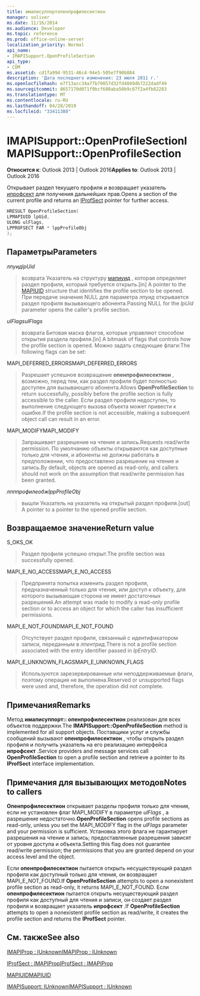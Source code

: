 ```yaml
---
title: имаписуппортопенпрофилесектион
manager: soliver
ms.date: 11/16/2014
ms.audience: Developer
ms.topic: reference
ms.prod: office-online-server
localization_priority: Normal
api_name:
- IMAPISupport.OpenProfileSection
api_type:
- COM
ms.assetid: cd1fa994-9531-46c4-94e5-505e7f90b884
description: 'Дата последнего изменения: 23 июля 2011 г.'
ms.openlocfilehash: e7f13acc34a77b79057d32fd4049db7222dadf49
ms.sourcegitcommit: 8657170d071f9bcf680aba50b9c07f2a4fb82283
ms.translationtype: MT
ms.contentlocale: ru-RU
ms.lasthandoff: 04/28/2019
ms.locfileid: "33411388"
---
```

# <a name="imapisupportopenprofilesection"></a><span data-ttu-id="87acd-103">IMAPISupport::OpenProfileSection</span><span class="sxs-lookup"><span data-stu-id="87acd-103">IMAPISupport::OpenProfileSection</span></span>

  
  
<span data-ttu-id="87acd-104">**Относится к**: Outlook 2013 | Outlook 2016</span><span class="sxs-lookup"><span data-stu-id="87acd-104">**Applies to**: Outlook 2013 | Outlook 2016</span></span> 
  
<span data-ttu-id="87acd-105">Открывает раздел текущего профиля и возвращает указатель [ипрофсект](iprofsectimapiprop.md) для получения дальнейших прав.</span><span class="sxs-lookup"><span data-stu-id="87acd-105">Opens a section of the current profile and returns an [IProfSect](iprofsectimapiprop.md) pointer for further access.</span></span> 
  
```cpp
HRESULT OpenProfileSection(
LPMAPIUID lpUid,
ULONG ulFlags,
LPPROFSECT FAR * lppProfileObj
);
```

## <a name="parameters"></a><span data-ttu-id="87acd-106">Параметры</span><span class="sxs-lookup"><span data-stu-id="87acd-106">Parameters</span></span>

 <span data-ttu-id="87acd-107">_лпуид_</span><span class="sxs-lookup"><span data-stu-id="87acd-107">_lpUid_</span></span>
  
> <span data-ttu-id="87acd-108">возврата Указатель на структуру [мапиуид](mapiuid.md) , которая определяет раздел профиля, который требуется открыть.</span><span class="sxs-lookup"><span data-stu-id="87acd-108">[in] A pointer to the [MAPIUID](mapiuid.md) structure that identifies the profile section to be opened.</span></span> <span data-ttu-id="87acd-109">При передаче значения NULL для параметра _лпуид_ открывается раздел профиля вызывающего абонента.</span><span class="sxs-lookup"><span data-stu-id="87acd-109">Passing NULL for the  _lpUid_ parameter opens the caller's profile section.</span></span> 
    
 <span data-ttu-id="87acd-110">_ulFlags_</span><span class="sxs-lookup"><span data-stu-id="87acd-110">_ulFlags_</span></span>
  
> <span data-ttu-id="87acd-111">возврата Битовая маска флагов, которые управляют способом открытия раздела профиля.</span><span class="sxs-lookup"><span data-stu-id="87acd-111">[in] A bitmask of flags that controls how the profile section is opened.</span></span> <span data-ttu-id="87acd-112">Можно задать следующие флаги:</span><span class="sxs-lookup"><span data-stu-id="87acd-112">The following flags can be set:</span></span>
    
<span data-ttu-id="87acd-113">MAPI_DEFERRED_ERRORS</span><span class="sxs-lookup"><span data-stu-id="87acd-113">MAPI_DEFERRED_ERRORS</span></span> 
  
> <span data-ttu-id="87acd-114">Разрешает успешное возвращение **опенпрофилесектион** , возможно, перед тем, как раздел профиля будет полностью доступен для вызывающего абонента.</span><span class="sxs-lookup"><span data-stu-id="87acd-114">Allows **OpenProfileSection** to return successfully, possibly before the profile section is fully accessible to the caller.</span></span> <span data-ttu-id="87acd-115">Если раздел профиля недоступен, то выполнение следующего вызова объекта может привести к ошибке.</span><span class="sxs-lookup"><span data-stu-id="87acd-115">If the profile section is not accessible, making a subsequent object call can result in an error.</span></span> 
    
<span data-ttu-id="87acd-116">MAPI_MODIFY</span><span class="sxs-lookup"><span data-stu-id="87acd-116">MAPI_MODIFY</span></span> 
  
> <span data-ttu-id="87acd-117">Запрашивает разрешение на чтение и запись.</span><span class="sxs-lookup"><span data-stu-id="87acd-117">Requests read/write permission.</span></span> <span data-ttu-id="87acd-118">По умолчанию объекты открываются как доступные только для чтения, и абоненты не должны работать в предположении, что предоставлено разрешение на чтение и запись.</span><span class="sxs-lookup"><span data-stu-id="87acd-118">By default, objects are opened as read-only, and callers should not work on the assumption that read/write permission has been granted.</span></span> 
    
 <span data-ttu-id="87acd-119">_лпппрофилеобж_</span><span class="sxs-lookup"><span data-stu-id="87acd-119">_lppProfileObj_</span></span>
  
> <span data-ttu-id="87acd-120">вышли Указатель на указатель на открытый раздел профиля.</span><span class="sxs-lookup"><span data-stu-id="87acd-120">[out] A pointer to a pointer to the opened profile section.</span></span>
    
## <a name="return-value"></a><span data-ttu-id="87acd-121">Возвращаемое значение</span><span class="sxs-lookup"><span data-stu-id="87acd-121">Return value</span></span>

<span data-ttu-id="87acd-122">S_OK</span><span class="sxs-lookup"><span data-stu-id="87acd-122">S_OK</span></span> 
  
> <span data-ttu-id="87acd-123">Раздел профиля успешно открыт.</span><span class="sxs-lookup"><span data-stu-id="87acd-123">The profile section was successfully opened.</span></span>
    
<span data-ttu-id="87acd-124">MAPI_E_NO_ACCESS</span><span class="sxs-lookup"><span data-stu-id="87acd-124">MAPI_E_NO_ACCESS</span></span> 
  
> <span data-ttu-id="87acd-125">Предпринята попытка изменить раздел профиля, предназначенный только для чтения, или доступ к объекту, для которого вызывающая сторона не имеет достаточных разрешений.</span><span class="sxs-lookup"><span data-stu-id="87acd-125">An attempt was made to modify a read-only profile section or to access an object for which the caller has insufficient permissions.</span></span>
    
<span data-ttu-id="87acd-126">MAPI_E_NOT_FOUND</span><span class="sxs-lookup"><span data-stu-id="87acd-126">MAPI_E_NOT_FOUND</span></span> 
  
> <span data-ttu-id="87acd-127">Отсутствует раздел профиля, связанный с идентификатором записи, переданным в _лпентрид_.</span><span class="sxs-lookup"><span data-stu-id="87acd-127">There is not a profile section associated with the entry identifier passed in  _lpEntryID_.</span></span>
    
<span data-ttu-id="87acd-128">MAPI_E_UNKNOWN_FLAGS</span><span class="sxs-lookup"><span data-stu-id="87acd-128">MAPI_E_UNKNOWN_FLAGS</span></span> 
  
> <span data-ttu-id="87acd-129">Используются зарезервированные или неподдерживаемые флаги, поэтому операция не выполнена.</span><span class="sxs-lookup"><span data-stu-id="87acd-129">Reserved or unsupported flags were used and, therefore, the operation did not complete.</span></span>
    
## <a name="remarks"></a><span data-ttu-id="87acd-130">Примечания</span><span class="sxs-lookup"><span data-stu-id="87acd-130">Remarks</span></span>

<span data-ttu-id="87acd-131">Метод **имаписуппорт:: опенпрофилесектион** реализован для всех объектов поддержки.</span><span class="sxs-lookup"><span data-stu-id="87acd-131">The **IMAPISupport::OpenProfileSection** method is implemented for all support objects.</span></span> <span data-ttu-id="87acd-132">Поставщики услуг и службы сообщений вызывают **опенпрофилесектион** , чтобы открыть раздел профиля и получить указатель на его реализацию интерфейса **ипрофсект** .</span><span class="sxs-lookup"><span data-stu-id="87acd-132">Service providers and message services call **OpenProfileSection** to open a profile section and retrieve a pointer to its **IProfSect** interface implementation.</span></span> 
  
## <a name="notes-to-callers"></a><span data-ttu-id="87acd-133">Примечания для вызывающих методов</span><span class="sxs-lookup"><span data-stu-id="87acd-133">Notes to callers</span></span>

 <span data-ttu-id="87acd-134">**Опенпрофилесектион** открывает разделы профиля только для чтения, если не установлен флаг MAPI_MODIFY в параметре _ulFlags_ , а разрешение недостаточно.</span><span class="sxs-lookup"><span data-stu-id="87acd-134">**OpenProfileSection** opens profile sections as read-only, unless you set the MAPI_MODIFY flag in the  _ulFlags_ parameter and your permission is sufficient.</span></span> <span data-ttu-id="87acd-135">Установка этого флага не гарантирует разрешения на чтение и запись; предоставленные разрешения зависят от уровня доступа и объекта.</span><span class="sxs-lookup"><span data-stu-id="87acd-135">Setting this flag does not guarantee read/write permission; the permissions that you are granted depend on your access level and the object.</span></span> 
  
<span data-ttu-id="87acd-136">Если **опенпрофилесектион** пытается открыть несуществующий раздел профиля как доступный только для чтения, он возвращает MAPI_E_NOT_FOUND.</span><span class="sxs-lookup"><span data-stu-id="87acd-136">If **OpenProfileSection** attempts to open a nonexistent profile section as read-only, it returns MAPI_E_NOT_FOUND.</span></span> <span data-ttu-id="87acd-137">Если **опенпрофилесектион** пытается открыть несуществующий раздел профиля как доступный для чтения и записи, он создает раздел профиля и возвращает указатель **ипрофсект** .</span><span class="sxs-lookup"><span data-stu-id="87acd-137">If **OpenProfileSection** attempts to open a nonexistent profile section as read/write, it creates the profile section and returns the **IProfSect** pointer.</span></span> 
  
## <a name="see-also"></a><span data-ttu-id="87acd-138">См. также</span><span class="sxs-lookup"><span data-stu-id="87acd-138">See also</span></span>



[<span data-ttu-id="87acd-139">IMAPIProp : IUnknown</span><span class="sxs-lookup"><span data-stu-id="87acd-139">IMAPIProp : IUnknown</span></span>](imapipropiunknown.md)
  
[<span data-ttu-id="87acd-140">IProfSect : IMAPIProp</span><span class="sxs-lookup"><span data-stu-id="87acd-140">IProfSect : IMAPIProp</span></span>](iprofsectimapiprop.md)
  
[<span data-ttu-id="87acd-141">MAPIUID</span><span class="sxs-lookup"><span data-stu-id="87acd-141">MAPIUID</span></span>](mapiuid.md)
  
[<span data-ttu-id="87acd-142">IMAPISupport: IUnknown</span><span class="sxs-lookup"><span data-stu-id="87acd-142">IMAPISupport : IUnknown</span></span>](imapisupportiunknown.md)

